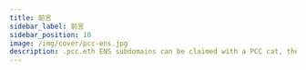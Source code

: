 ```yaml
---
title: 前言
sidebar_label: 前言
sidebar_position: 10
image: /img/cover/pcc-ens.jpg
description: .pcc.eth ENS subdomains can be claimed with a PCC cat, the ENS is tied to the cat and use that cat as PFP, also points to the wallet address holding the cat.
---
```

